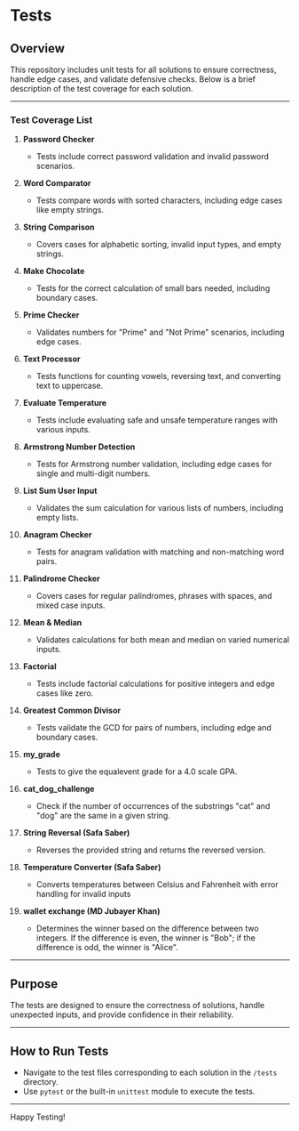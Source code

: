 # Tests

## Overview

This repository includes unit tests for all solutions to ensure correctness,
handle edge cases, and validate defensive checks. Below is a brief description
of the test coverage for each solution.

---

### Test Coverage List

1. **Password Checker**
   - Tests include correct password validation and invalid password scenarios.

2. **Word Comparator**
   - Tests compare words with sorted characters, including edge cases like
     empty strings.

3. **String Comparison**
   - Covers cases for alphabetic sorting, invalid input types, and empty strings.

4. **Make Chocolate**
   - Tests for the correct calculation of small bars needed, including boundary cases.

5. **Prime Checker**
   - Validates numbers for "Prime" and "Not Prime" scenarios, including edge cases.

6. **Text Processor**
   - Tests functions for counting vowels, reversing text, and converting text
     to uppercase.

7. **Evaluate Temperature**
   - Tests include evaluating safe and unsafe temperature ranges with various inputs.

8. **Armstrong Number Detection**
   - Tests for Armstrong number validation, including edge cases for single
     and multi-digit numbers.

9. **List Sum User Input**
   - Validates the sum calculation for various lists of numbers, including
     empty lists.

10. **Anagram Checker**
    - Tests for anagram validation with matching and non-matching word pairs.

11. **Palindrome Checker**
    - Covers cases for regular palindromes, phrases with spaces, and mixed case inputs.

12. **Mean & Median**
    - Validates calculations for both mean and median on varied numerical inputs.

13. **Factorial**
    - Tests include factorial calculations for positive integers and edge cases
      like zero.

14. **Greatest Common Divisor**
    - Tests validate the GCD for pairs of numbers, including edge and boundary cases.

15. **my_grade**
    - Tests to give the equalevent grade for a 4.0 scale GPA.

16. **cat_dog_challenge**
    - Check if the number of occurrences
of the substrings "cat" and "dog" are the same in a given string.

17. **String Reversal (Safa Saber)**
    - Reverses the provided string and returns the reversed version.

18. **Temperature Converter (Safa Saber)**
    - Converts temperatures between Celsius and
Fahrenheit with error handling for invalid inputs

19. **wallet exchange (MD Jubayer Khan)**
    - Determines the winner based on the difference
between two integers. If the difference is even, the winner is "Bob";
if the difference is odd, the winner is "Alice".

---

## Purpose

The tests are designed to ensure the correctness of solutions, handle unexpected
inputs, and provide confidence in their reliability.

---

## How to Run Tests

- Navigate to the test files corresponding to each solution in the `/tests` directory.
- Use `pytest` or the built-in `unittest` module to execute the tests.

---

Happy Testing!
